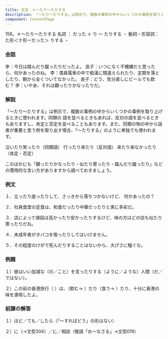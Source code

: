```yaml
---
title: 文法：＊～たり～たりする
description: 「～たり～たりする」は例示で、複数の事例の中からいくつかの事例を取り上げるときに使われます。同類の 語を並べるときもあれば、反対の語を並べるときもありますし、肯定と否定を並べることもあります。また、同類の物の中から話者が重要と思う例を取り出す場合、「～たりする」のように単独でも使われます。
component: ContentPage
---
```



158。＊～たり～たりする
名詞 ： だった ＋ り ～ たりする ・
動詞・形容詞： た形＜ナ形ーだった＞ りする ・
### 会話
李：今日は踏んだり蹴ったりだったよ。
良子：いつになく不機嫌だと思ったら、何かあったのね。
李：満員電車の中で痴漢に間違えられたり、定期を落としたり、朝から全くついてなかった。 良子：どう、気分直しにビールでも飲む？
李：いやあ、それは願ったりかなったりだ。
### 解説
「～たり～たりする」は例示で、複数の事例の中からいくつかの事例を取り上げるときに使われます。同類の 語を並べるときもあれば、反対の語を並べるときもありますし、肯定と否定を並べることもあります。また、同類の物の中から話者が重要と思う例を取り出す場合、「～たりする」のように単独でも使われます。

泣いたり笑ったり（同類語） 行ったり来たり（反対語） 来たり来なかったり（肯定・否定）

このほかにも「願ったりかなったり・似たり寄ったり・踏んだり蹴ったり」などの慣用的な言い方がありますから調べておきましょう。
### 例文
１．立ったり座ったりして、さっきから落ちつかないけど、 何かあったの？

２．社員食堂の定食は、和食だったり中華だったりと実に多彩だ。

３．店によって値段は高かったり安かったりするけど、味の方はどの店も似たり寄ったりだね。

４．未成年者がタバコを吸ったりしてはいけません。

５．その程度のけがで死んだりすることはないから、大げさに騒ぐな。
### 例題
１）彼はいい加減な（の／こと）を言ったりする（ように／ような）人間（だ／ではない）。

２）この前の香港旅行（ ）は、（飲む→ ）だり（食う→ ）たり、十分に香港の味を満喫したよ。
### 前課の解答
１）ほど／ても／したら（「～すればどう」の形はない）

２）に（→文型304）／に／相談（敬語「お～なさる」→文型019）
